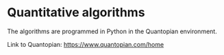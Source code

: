 # Quantitative algorithms
The algorithms are programmed in Python in the Quantopian environment.

Link to Quantopian: https://www.quantopian.com/home
